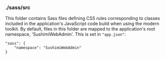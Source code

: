 ### ./sass/src

This folder contains Sass files defining CSS rules corresponding to classes
included in the application's JavaScript code build when using the modern toolkit.
By default, files in this folder are mapped to the application's root namespace, 'SushimiWebAdmin'.
This is set in `"app.json"`:

    "sass": {
        "namespace": "SushimiWebAdmin"
    }